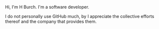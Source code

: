 Hi, I'm H Burch. I'm a software developer.

I do not personally use GitHub much, by I appreciate the collective efforts thereof and the company that provides them.

<!---
hjburch/hjburch is a ✨ special ✨ repository because its `README.md` (this file) appears on your GitHub profile.
You can click the Preview link to take a look at your changes.
--->
